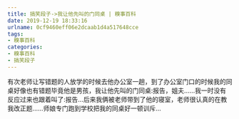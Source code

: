 ```yaml
---
title: 搞笑段子->我让他先叫的门同桌 | 糗事百科
date: 2019-12-19 18:33:16
urlname: 0cf9460eff06e2dcaab1d4a517648cce
tags: 
- 糗事百科
categories:
- 糗事百科
- 搞笑段子
---
```

有次老师让写错题的人放学的时候去他办公室一趟，到了办公室门口的时候我的同桌好像也有错题毕竟他是男孩，我让他先叫的门同桌:报告，姐夫……我一时没有反应过来也跟着叫了:报告…后来我俩被老师带到了他的寝室，老师很认真的在教我改正题……师娘专门跑到学校把我的同桌好一顿训斥…


